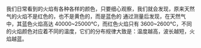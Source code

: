 我们日常看到的火焰有各种各样的颜色，只要细心观察，我们就会发现，原来天然气的火焰不是红色的，也不是黄色的，而是蓝色的
通过测量后发现，在天然气中，其蓝色火焰高达 40000~25000°C，而红色火焰只有 3600~2600°C，不同的火焰颜色对应着不同的温度，它们的分布规律大致是：温度越高，波长越短，火焰越蓝。
